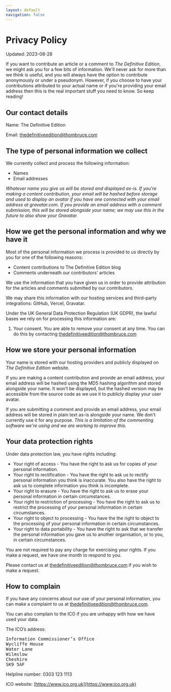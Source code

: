```yaml
---
layout: default
navigation: false
---
```


# Privacy Policy

Updated: 2023-08-28

If you want to contribute an article or a comment to _The Definitive Edition_, we might ask you for a few bits of information. We'll never ask for more than we think is useful, and you will always have the option to contribute anonymously or under a pseudonym. However, if you choose to have your contributions attributed to your actual name or if you're providing your email address then this is the real important stuff you need to know. So keep reading!

## Our contact details

Name: The Definitive Edition

Email: [thedefinitiveedition@thombruce.com](mailto:thedefinitiveedition@thombruce.com)

## The type of personal information we collect

We currently collect and process the following information:

- Names
- Email addresses

_Whatever name you give us will be stored and displayed as-is. If you're making a content contribution, your email will be hashed before storage and used to display an avatar if you have one connected with your email address at gravatar.com. If you provide an email address with a comment submission, this will be stored alongside your name; we may use this in the future to also show your Gravatar._

## How we get the personal information and why we have it

Most of the personal information we process is provided to us directly by you for one of the following reasons:

- Content contributions to The Definitive Edition blog
- Comments underneath our contributors' articles

We use the information that you have given us in order to provide attribution for the articles and comments submitted by our contributors.

We may share this information with our hosting services and third-party integrations: GitHub, Vercel, Gravatar.

Under the UK General Data Protection Regulation (UK GDPR), the lawful bases we rely on for processing this information are:

1. Your consent. You are able to remove your consent at any time. You can do this by contacting [thedefinitiveedition@thombruce.com](mailto:thedefinitiveedition@thombruce.com)

## How we store your personal information

Your name is stored with our hosting providers and publicly displayed on _The Definitive Edition_ website.

If you are making a content contribution and provide an email address, your email address will be hashed using the MD5 hashing algorithm and stored alongside your name. It won't be displayed, but the hashed version may be accessible from the source code as we use it to publicly display your user avatar.

If you are submitting a comment and provide an email address, your email address will be stored in plain text as-is alongside your name. We don't currently use it for any purpose. _This is a limitation of the commenting software we're using and we are working to improve this._

## Your data protection rights

Under data protection law, you have rights including:

- Your right of access - You have the right to ask us for copies of your personal information.
- Your right to rectification - You have the right to ask us to rectify personal information you think is inaccurate. You also have the right to ask us to complete information you think is incomplete.
- Your right to erasure - You have the right to ask us to erase your personal information in certain circumstances.
- Your right to restriction of processing - You have the right to ask us to restrict the processing of your personal information in certain circumstances.
- Your right to object to processing - You have the the right to object to the processing of your personal information in certain circumstances.
- Your right to data portability - You have the right to ask that we transfer the personal information you gave us to another organisation, or to you, in certain circumstances.

You are not required to pay any charge for exercising your rights. If you make a request, we have one month to respond to you.

Please contact us at [thedefinitiveedition@thombruce.com](mailto:thedefinitiveedition@thombruce.com) if you wish to make a request.

## How to complain

If you have any concerns about our use of your personal information, you can make a complaint to us at [thedefinitiveedition@thombruce.com](mailto:thedefinitiveedition@thombruce.com).

You can also complain to the ICO if you are unhappy with how we have used your data.

The ICO’s address:

<pre>
Information Commissioner’s Office
Wycliffe House
Water Lane
Wilmslow
Cheshire
SK9 5AF
</pre>

Helpline number: 0303 123 1113

ICO website: [https://www.ico.org.uk](https://www.ico.org.uk)
